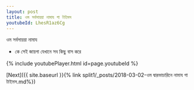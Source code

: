 ```yaml
---
layout: post
title: ওম সর্বসায়য়া নামায গা টাইমস
youtubeId: LhesR1az6Cg
---
```

 
 
 ওম সর্বসায়য়া নামায  
 
 -  কে সেই জায়গা যেখানে সব কিছু বাস করে 
 
  
 
  
 
 
 
 
 
 


{% include youtubePlayer.html id=page.youtubeId %}
 
[Next]({{ site.baseurl }}{% link  split1/_posts/2018-03-02-ওম দ্বারভাচারিনে নামায গা টাইমস.md%})
 
